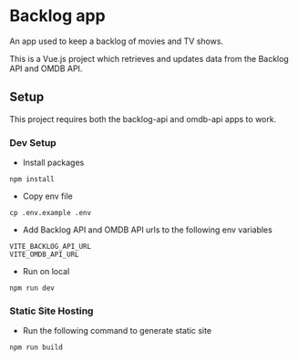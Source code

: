 # Backlog app

An app used to keep a backlog of movies and TV shows.

This is a Vue.js project which retrieves and updates data from the Backlog API and OMDB API.

## Setup

This project requires both the backlog-api and omdb-api apps to work.

### Dev Setup

- Install packages
```
npm install
```
-  Copy env file
```
cp .env.example .env
```
-  Add Backlog API and OMDB API urls to the following env variables
```
VITE_BACKLOG_API_URL
VITE_OMDB_API_URL
```
-  Run on local
```
npm run dev
```

### Static Site Hosting

- Run the following command to generate static site
```
npm run build
```
